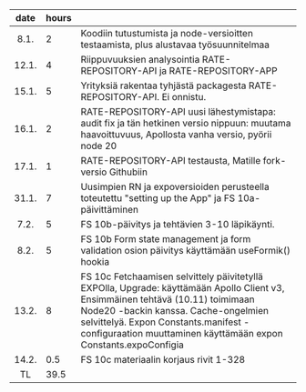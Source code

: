 |date | hours |  |
|:--:|:--|:----|
|8.1.|2| Koodiin tutustumista ja node-versioitten testaamista, plus alustavaa työsuunnitelmaa|
|12.1.|4| Riippuvuuksien analysointia RATE-REPOSITORY-API ja RATE-REPOSITORY-APP|
|15.1.|5| Yrityksiä rakentaa tyhjästä packagesta RATE-REPOSITORY-API. Ei onnistu.|
|16.1.|2| RATE-REPOSITORY-API uusi lähestymistapa: audit fix ja tän hetkinen versio nippuun: muutama haavoittuvuus, Apollosta vanha versio, pyörii node 20|
|17.1.|1| RATE-REPOSITORY-API testausta, Matille fork-versio Githubiin|
|31.1.|7| Uusimpien RN ja expoversioiden perusteella toteutettu "setting up the App" ja FS 10a-päivittäminen|
|7.2.|5| FS 10b-päivitys ja tehtävien 3-10 läpikäynti.|
|8.2.|5| FS 10b Form state management ja form validation osion päivitys käyttämään useFormik() hookia|
|13.2.|8 | FS 10c Fetchaamisen selvittely päivitetyllä EXPOlla, Upgrade: käyttämään Apollo Client v3, Ensimmäinen tehtävä (10.11) toimimaan Node20 -backin kanssa. Cache-ongelmien selvittelyä. Expon Constants.manifest -configuraation muuttaminen käyttämään expon Constants.expoConfigia|
|14.2.|0.5| FS 10c materiaalin korjaus rivit 1-328|
|TL|39.5| |
